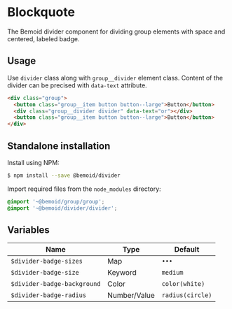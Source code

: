 # Blockquote

The Bemoid divider component for dividing group elements with space and centered, labeled badge.

## Usage

Use `divider` class along with `group__divider` element class. Content of the divider can be precised with `data-text` attribute.

```html
<div class="group">
  <button class="group__item button button--large">Button</button>
  <div class="group__divider divider" data-text="or"></div>
  <button class="group__item button button--large">Button</button>
</div>
```

## Standalone installation

Install using NPM:

```bash
$ npm install --save @bemoid/divider
```

Import required files from the `node_modules` directory:

```scss
@import '~@bemoid/group/group';
@import '~@bemoid/divider/divider';
```

## Variables

|  Name  |  Type  |  Default  |
|---|---|---|
| `$divider-badge-sizes` | Map | `•••` |
| `$divider-badge-size` | Keyword | `medium` |
| `$divider-badge-background` | Color | `color(white)` |
| `$divider-badge-radius` | Number/Value | `radius(circle)` |